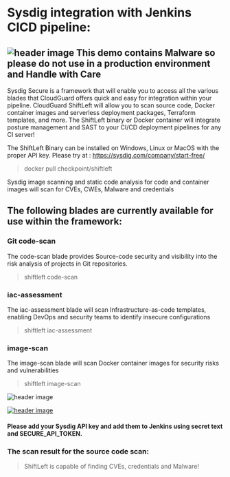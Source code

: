 # Sysdig integration with Jenkins CICD pipeline:

## ![header image](warning.jpeg) This demo contains Malware so please do not use in a production environment and Handle with Care


Sysdig Secure is a framework that will enable you to access all the various blades that CloudGuard offers quick and easy for integration within your pipeline.
CloudGuard ShiftLeft will allow you to scan source code, Docker container images and serverless deployment packages, Terraform templates, and more. 
The ShiftLeft binary or Docker container will integrate posture management and SAST to your CI/CD deployment pipelines for any CI server!

The ShiftLeft Binary can be installed on Windows, Linux or MacOS with the proper API key. Please try at : https://sysdig.com/company/start-free/
 
> docker pull checkpoint/shiftleft

Sysdig image scanning and static code analysis for code and container images will scan for CVEs, CWEs, Malware and credentials 


## The following blades are currently available for use within the framework:
                                                                                       
### Git code-scan	      

The code-scan blade provides Source-code security and visibility into the risk analysis of projects in Git repositories.

> shiftleft code-scan 

### iac-assessment	

The iac-assessment blade will scan Infrastructure-as-code templates, enabling DevOps and security teams to identify insecure configurations	

> shiftleft iac-assessment 

### image-scan	   

The image-scan blade will scan Docker container images for security risks and vulnerabilities

> shiftleft image-scan 



![header image](shifleftcicd.png) 

[![header image](shift.png)](https://www.youtube.com/watch?v=UAZixZ7ddbQ&feature=youtu.be "ShiftLeft")


#### Please add your Sysdig API key and add them to Jenkins using secret text and SECURE_API_TOKEN.

### The scan result for the source code scan:

> ShiftLeft is capable of finding CVEs, credentials and Malware!

